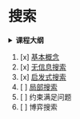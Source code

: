 # 搜索


<details>
<summary><b>课程大纲</b></summary>

![search](pngs/search.png)

</details>

1. [x] [基本概念](人工智能原理/搜索/基本概念.md)
2. [x] [无信息搜索](人工智能原理/搜索/无信息搜索.md)
3. [x] [启发式搜索](人工智能原理/搜索/启发式搜索.md)
4. [ ] [局部搜索](人工智能原理/搜索/局部搜索.md)
5. [ ] 约束满足问题
6. [ ] 博弈搜索